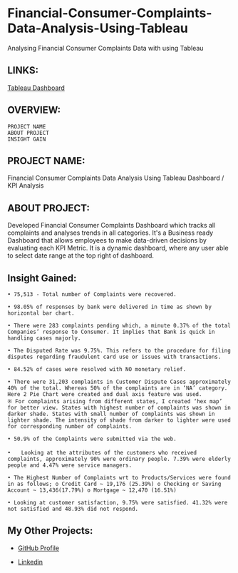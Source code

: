 # Financial-Consumer-Complaints-Data-Analysis-Using-Tableau
Analysing Financial Consumer Complaints Data with using Tableau

<!--![Financial_Complaints_KPI_Analysis_Project (2)](https://user-images.githubusercontent.com/124501309/224553693-ab29f165-698d-49e6-931f-95079852d7e8.png)-->

## LINKS:

[Tableau Dashboard](https://public.tableau.com/app/profile/takahiro.sasaki1672/viz/TS_FinancialConsumerComplaints/FCCOverview)

## OVERVIEW:
    PROJECT NAME
    ABOUT PROJECT
    INSIGHT GAIN

## PROJECT NAME:

Financial Consumer Complaints Data Analysis Using Tableau Dashboard / KPI Analysis

## ABOUT PROJECT:

Developed Financial Consumer Complaints Dashboard which tracks all complaints and analyses trends in all categories. It's a Business ready Dashboard that allows employees to make data-driven decisions by evaluating each KPI Metric. It is a dynamic dashboard, where any user able to select date range at the top right of dashboard.

<!--## APPROACH - PROJECT PLANNING & AIMS GRID: 

### 1. Purpose: What? Why? What do we want to achieve?

      It is critical to analyses customer complaint data to determine the root reasons of consumer unhappiness 
      and make necessary modifications. By analyzing, how intelligent computing may be utilized to better understand 
      and enhance public services through analysis using Tableau Interactive Dashboard.

      As the date is changing, financial consumer complaints dashboard will update automatically and enable us to 
      visualize your data accordingly. This Dashboard based on Financial Complaints taken by consumers to determine 
      the root reasons of consumer unhappiness and make necessary modifications.
   
### 2. End Result: What do we want to achieve?

  An Automated Dashboard providing quick & tracks all complaints and analyses trends in order to support data driven decision making.
  
### 3. Success Criteria: What will be our success criteria?

      •	Dashboards uncovering Consumer Complaints with latest data available by evaluating each KPI Metric.
  
      •	Understanding why Maximum no. of complaints are of credit card. Providing Better Credit Card Facilities and Services.
  
      •	Consumers’ top issue was regarding ‘Managing an Account’, followed by Deposits & Withdrawal. Providing Better Solutions.
  
## DASHBOARD CONTENT:

   1. Total complaints filed.

   2. Timely response to those complaints.

   3. No. of issues resolved at no cost.

   4. Complaints associated with different types of issues.

   5. Complaints submitted by different States.

   6. Complaints by Media.

   7. Complaints associated with different products.

   8. Disputed customers percentage.

## DASHBOARD:

![FC OVERVIEW](https://user-images.githubusercontent.com/124501309/224550453-852c3457-bd5a-4b7a-9027-7e1ddc31fae8.png)

### OVERVIEW OF VISUALIZATION:

   1) KPIs are placed at the top of the dashboard, to easily view the figures associated with 'Total Complaints', 'Timely Response', 'Complaints In Progress', 'Disputed Rate' and 'Resolved at No Cost'.

   2) Complaints are segmented by 'Issue', 'States', 'Media', 'Product'. For States, a ‘hex map’ is used, for Media, a ‘Lollipop’ chart is used.

   3) A ‘Donut’ Chart is used to show the percentage of disputed customers.

   4) I received inspiration for the 'Hex Tile Maps' from 'Sir Viz-a-lot' blogs by "Matt Chambers, MBA".

-->

## Insight Gained:

    • 75,513 - Total number of Complaints were recovered.
   
    • 98.05% of responses by bank were delivered in time as shown by horizontal bar chart.
   
    • There were 283 complaints pending which, a minute 0.37% of the total Companies’ response to Consumer. It implies that Bank is quick in handling cases majorly.

    • The Disputed Rate was 9.75%. This refers to the procedure for filing disputes regarding fraudulent card use or issues with transactions.
   
    • 84.52% of cases were resolved with NO monetary relief.

    • There were 31,203 complaints in Customer Dispute Cases approximately 40% of the total. Whereas 50% of the complaints are in ‘NA’ category. Here 2 Pie Chart were created and dual axis feature was used.
    ※ For complaints arising from different states, I created ‘hex map’ for better view. States with highest number of complaints was shown in darker shade. States with small number of complaints was shown in lighter shade. The intensity of shade from darker to lighter were used for corresponding number of complaints.
    
    • 50.9% of the Complaints were submitted via the web.

    •　　Looking at the attributes of the customers who received complaints, approximately 90% were ordinary people. 7.39% were elderly people and 4.47% were service managers.
   
    • The Highest Number of Complaints wrt to Products/Services were found in as follows; o Credit Card ~ 19,176 (25.39%) o Checking or Saving Account ~ 13,436(17.79%) o Mortgage ~ 12,470 (16.51%)
    
    • Looking at customer satisfaction, 9.75% were satisfied. 41.32% were not satisfied and 48.93% did not respond.



<!--
## Results

   1) I observed that from 2012 to 2021 total no of complaints filed are 75,513, out of 75,513 total response which are in progress is 283.

   2) Disputed complaints are 7,363.

   3) Maximum complaint are submitted via web approx. 40k.

   4) If we talk about product, Maximum no. of complaints are of credit card.
-->

<!--
## NOTE:

### Here is Dashboard in Black. Tell me which one do you like??

![FC OVERVIEW BLACK](https://user-images.githubusercontent.com/124501309/224552451-951db0d3-48f4-4467-b602-8561751a0eb5.png)
-->

## My Other Projects:

<!--
- [ATLIQ Sales Insight](https://github.com/gulshang7/ATLIQ_Sales_Insight_Data_Analysis_using_SQL_and_Tableau) 💻

- [HR Analytics using Tableau](https://github.com/gulshang7/HR-Analytics-Dashboard-Using-Tableau) 📜

- [KPI Dashboard of Car Sales Opportunities](https://github.com/gulshang7/KPI_Dashboard_of_Car_sales_Win_Loss_Data_Analysis_using_Excel_and_Tableau) 🛰️
-->

- [GitHub Profile](https://github.com/TKssk01) 

- [Linkedin](https://www.linkedin.com/in/takahiro-sasaki-463ab1273/)

